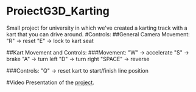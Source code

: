# ProiectG3D_Karting

Small project for university in which we've created a karting track with a kart that you can drive around.
#Controls:
##General Camera Movement:
"R" -> reset
"E" -> lock to kart seat

##Kart Movement and Controls: 
###Movement:
"W" -> accelerate
"S" -> brake
"A" -> turn left
"D" -> turn right
"SPACE" -> reverse

###Controls:
"Q" -> reset kart to start/finish line position

#Video Presentation of the [project](https://youtu.be/Qg7PQnN6MlU).
